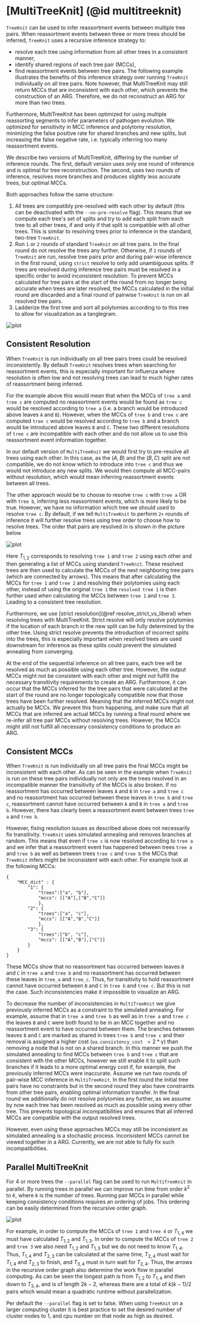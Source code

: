 # [MultiTreeKnit] (@id multitreeknit)

`TreeKnit` can be used to infer reassortment events between multiple tree pairs. When reassortment events between three or more trees should be inferred, `TreeKnit` uses a recursive inference strategy to:
- resolve each tree using information from all other trees in a consistent manner,
- identify shared regions of each tree pair (MCCs),
- find reassortment events between tree pairs.
The following example illustrates the benefits of this inference strategy over running `TreeKnit` individually on all tree pairs. Note however, that MultiTreeKnit may still return MCCs that are inconsistent with each other, which prevents the construction of an ARG. Therefore, we do not reconstruct an ARG for more than two trees. 

Furthermore, MultiTreeKnit has been optimized for using multiple reassorting segments to infer parameters of pathogen evolution. We optimized for sensitivity in MCC inference and polytomy resolution, minimizing the false positive rate for shared branches and new splits, but increasing the false negative rate, i.e. typically inferring too many reassortment events. 

We describe two versions of MultiTreeKnit, differing by the number of inference rounds. The first, default version uses only one round of inference and is optimal for tree reconstruction. The second, uses two rounds of inference, resolves more branches and produces slightly less accurate trees, but optimal MCCs.

Both approaches follow the same structure:

1. All trees are compatibly pre-resolved with each other by default (this can be deactivated with the `--no-pre-resolve` flag). This means that we compute each tree's set of splits and try to add each split from each tree to all other trees, if and only if that split is compatible with all other trees. This is similar to resolving trees prior to inference in the standard, two-tree `TreeKnit`.
2. Run `1` or `2` rounds of standard `TreeKnit` on all tree pairs. In the final round do not resolve the trees any further. Otherwise, if `2` rounds of `TreeKnit` are run, resolve tree pairs prior and during pair-wise inference in the first round, using `strict` resolve to only add unambiguous splits. If trees are resolved during inference tree pairs must be resolved in a specific order to avoid inconsistent resolution. To prevent MCCs calculated for tree pairs at the start of the round from no longer being accurate when trees are later resolved, the MCCs calculated in the initial round are discarded and a final round of pairwise `TreeKnit` is run on all resolved tree pairs.
3. Ladderize the first tree and sort all polytomies according to to this tree to allow for visualization as a tanglegram. 

![plot](./Pictures/MultiTK_example.png)
## Consistent Resolution

When `TreeKnit` is run individually on all tree pairs trees could be resolved inconsistently. By default `TreeKnit` resolves trees when searching for reassortment events, this is especially important for influenza where resolution is often low and not resolving trees can lead to much higher rates of reassortment being inferred. 

For the example above this would mean that when the MCCs of `tree a` and `tree c` are computed no reassortment events would be found as `tree c` would be resolved according to `tree a` (i.e. a branch would be introduced above leaves `A` and `B`). However, when the MCCs of `tree b` and `tree c` are computed `tree c` would be resolved according to `tree b` and a branch would be introduced above leaves `B` and `C`. These two different resolutions of `tree c` are incompatible with each other and do not allow us to use this reassortment event information together.

In our default version of `MultiTreeKnit` we would first try to pre-resolve all trees using each other. In this case, as the $(A, B)$ and the $(B, C)$ split are not compatible, we do not know which to introduce into `tree c` and thus we would not introduce any new splits. We would then compute all MCC-pairs without resolution, which would mean inferring reassortment events between all trees. 

The other approach would be to choose to resolve `tree c` with `tree a` OR with `tree b`, inferring less reassortment events, which is more likely to be true. However, we have no information which tree we should used to resolve `tree c`. By default, if we tell `MultiTreeKnit` to perform `2+` rounds of inference it will further resolve trees using tree order to choose how to resolve trees. The order that pairs are resolved in is shown in the picture below 

![plot](./Pictures/resolution_order.png)

Here $T_{1,2}$ corresponds to resolving `tree 1` and `tree 2` using each other and then generating a list of MCCs using standard `TreeKnit`. These resolved trees are then used to calculate the MCCs of the next neighboring tree pairs (which are connected by arrows). This means that after calculating the MCCs for `tree 1` and `tree 2` and resolving their polytomies using each other, instead of using the original `tree 1` the `resolved tree 1` is then further used when calculating the MCCs between `tree 1` and `tree 3`. Leading to a consistent tree resolution.

Furthermore, we use [strict resolution](@ref resolve_strict_vs_liberal) when resolving trees with MultiTreeKnit. Strict resolve will only resolve polytomies if the location of each branch in the new split can be fully determined by the other tree. Using strict resolve prevents the introduction of incorrect splits into the trees, this is especially important when resolved trees are used downstream for inference as these splits could prevent the simulated annealing from converging. 

At the end of the sequential inference on all tree pairs, each tree will be resolved as much as possible using each other tree. However, the output MCCs might not be consistent with each other and might not fulfill the necessary transitivity requirements to create an ARG. Furthermore, it can occur that the MCCs inferred for the tree pairs that were calculated at the start of the round are no longer topologically compatible now that those trees have been further resolved. Meaning that the inferred MCCs might not actually be MCCs. We prevent this from happening, and make sure that all MCCs that are inferred are actual MCCs by running a final round where we re-infer all tree pair MCCs without resolving trees. However, the MCCs might still not fulfill all necessary consistency conditions to produce an ARG.

## Consistent MCCs

When `TreeKnit` is run individually on all tree pairs the final MCCs might be inconsistent with each other. 
As can be seen in the example when `TreeKnit` is run on these tree pairs individually not only are the trees resolved in an incompatible manner the transitivity of the MCCs is also broken. If no reassortment has occurred between leaves `A` and `B` in `tree a` and `tree c` and no reassortment has occurred between these leaves in `tree b` and `tree c`, reassortment cannot have occurred between `A` and `B` in `tree a` and `tree b`. However, there has clearly been a reassortment event between trees `tree a` and `tree b`. 

However, fixing resolution issues as described above does not necessarily fix transitivity. `TreeKnit` uses simulated annealing and removes branches at random. This means that even if `tree c` is now resolved according to `tree a` and we infer that a reassortment event has happened between trees `tree a` and `tree b` as well as between trees `tree c` and `tree b` the MCCs that `TreeKnit` infers might be inconsistent with each other. For example look at the following MCCs:
```
{ 
    "MCC_dict" : {
        "1": { 
            "trees":["a", "b"],
            "mccs": [["A"],["B","C"]]
            },
        "2": { 
            "trees":["a", "c"],
            "mccs": [["A","B","C"]]
            },
        "3": { 
            "trees":["b", "c"],
            "mccs": [["A","B"],["C"]]
        }
    }
}
```
These MCCs show that no reassortment has occurred between leaves `B` and `C` in `tree a` and `tree b` and no reassortment has occurred between these leaves in `tree_a` and `tree_c`. Thus, for transitivity to hold reassortment cannot have occurred between `B` and `C` in `tree b` and `tree c`. But this is not the case.
Such inconsistencies make it impossible to visualize an ARG.

To decrease the number of inconsistencies in `MultiTreeKnit` we give previously inferred MCCs as a constraint to the simulated annealing. For example, assume that in `tree a` and `tree b` as well as in `tree a` and `tree c` the leaves `B` and `C` were both found to be in an MCC together and no reassortment event to have occurred between them. The branches between leaves `B` and `C` are marked as shared in trees `tree b` and `tree c` and their removal is assigned a higher cost (`oa.consistency_cost `$= 2*\gamma$) than removing a node that is not on a shared branch. In this manner we push the simulated annealing to find MCCs between `tree b` and `tree c` that are consistent with the other MCCs, however we still enable it to split such branches if it leads to a more optimal energy cost if, for example, the previously inferred MCCs were inaccurate. Assume we run two rounds of pair-wise MCC inference in `MultiTreeKnit`. In the first round the initial tree pairs have no constraints but in the second round they also have constraints from other tree pairs, enabling optimal information transfer. In the final round we additionally do not resolve polytomies any further, as we assume by now each tree has been resolved as much as possible using every other tree. This prevents topological incompatibilities and ensures that all inferred MCCs are compatible with the output resolved trees.

However, even using these approaches MCCs may still be inconsistent as simulated annealing is a stochastic process. Inconsistent MCCs cannot be viewed together in a ARG. Currently, we are not able to fully fix such incompatibilities. 

## Parallel MultiTreeKnit

For 4 or more trees the `--parallel` flag can be used to run `MultiTreeKnit` in parallel. By running trees in parallel we can improve run time from order $k^2$ to $k$, where $k$ is the number of trees. Running pair MCCs in parallel while keeping consistency conditions requires an ordering of jobs. This ordering can be easily determined from the recursive order graph. 

![plot](./Pictures/resolution_order.png) 

For example, in order to compute the MCCs of `tree 1` and `tree 4` or $T_{1,4}$ we must have calculated $T_{1,2}$ and $T_{1,3}$. In order to compute the MCCs of `tree 2` and `tree 3` we also need $T_{1,2}$ and $T_{1,3}$ but we do not need to know $T_{1,4}$. Thus, $T_{1,4}$ and $T_{2,3}$ can be calculated at the same time, $T_{2,4}$ must wait for $T_{1,4}$ and $T_{2,3}$ to finish, and $T_{3,4}$ must in turn wait for $T_{2,4}$. Thus, the arrows in the recursive order graph also determine the work flow in parallel computing. As can be seen the longest path is from $T_{1,2}$ to $T_{1,4}$ and then down to $T_{3,4}$, and is of length $2k - 2$, whereas there are a total of $k(k-1)/2$ pairs which would mean a quadratic runtime without parallelization. 

Per default the `--parallel` flag is set to false. When using `TreeKnit` on a larger computing cluster it is best practice to set the desired number of cluster nodes to 1, and cpu number on that node as high as desired. 
